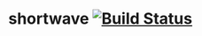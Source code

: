 # shortwave [![Build Status](https://travis-ci.org/clearfraction/shortwave.svg?branch=master)](https://travis-ci.org/clearfraction/shortwave)
